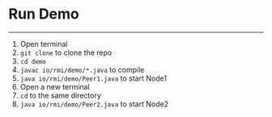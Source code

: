 # Run Demo
---
1. Open terminal
2. `git clone` to clone the repo
3. `cd demo`
4. `javac io/rmi/demo/*.java` to compile
5. `java io/rmi/demo/Peer1.java` to start Node1
6. Open a new terminal
7. `cd` to the same directory
8. `java io/rmi/demo/Peer2.java` to start Node2
